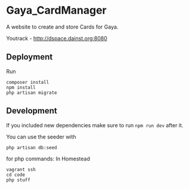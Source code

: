 # Gaya_CardManager
A website to create and store Cards for Gaya.

Youtrack - http://dspace.dainst.org:8080

## Deployment
Run
```
composer install
npm install
php artisan migrate
```

## Development
If you included new dependencies make sure to run `npm run dev` after it.

You can use the seeder with 
```
php artisan db:seed
```

for php commands:
In Homestead
```
vagrant ssh
cd code
php stuff
```
